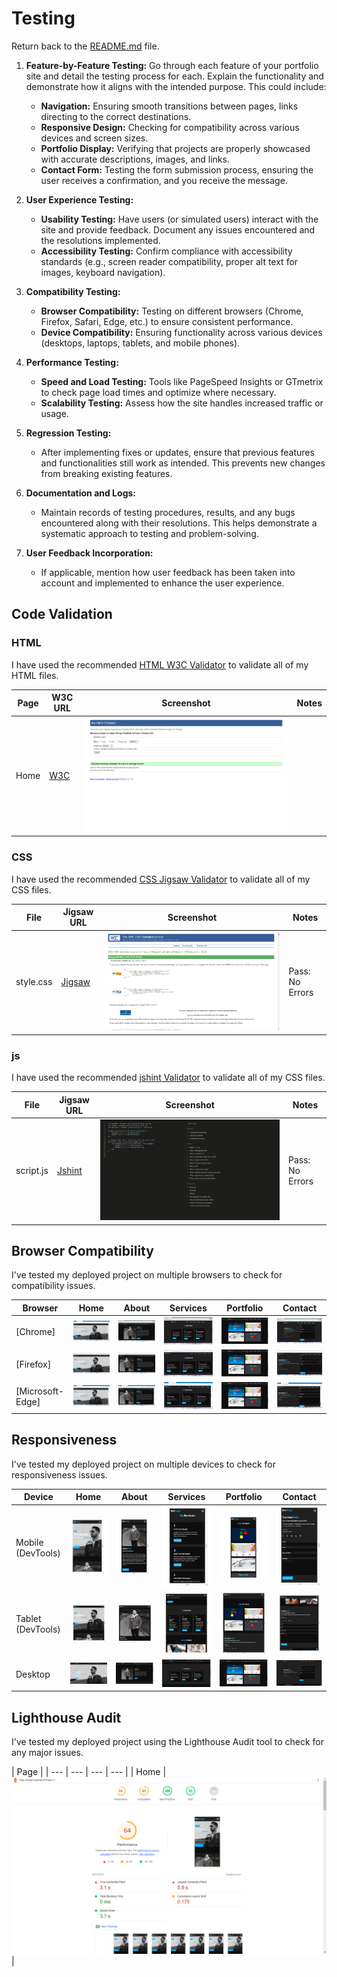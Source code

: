 # Testing

Return back to the [README.md](README.md) file.

1. **Feature-by-Feature Testing:**
   Go through each feature of your portfolio site and detail the testing process for each. Explain the functionality and demonstrate how it aligns with the intended purpose. This could include:
   - **Navigation:** Ensuring smooth transitions between pages, links directing to the correct destinations.
   - **Responsive Design:** Checking for compatibility across various devices and screen sizes.
   - **Portfolio Display:** Verifying that projects are properly showcased with accurate descriptions, images, and links.
   - **Contact Form:** Testing the form submission process, ensuring the user receives a confirmation, and you receive the message.

2. **User Experience Testing:**
   - **Usability Testing:** Have users (or simulated users) interact with the site and provide feedback. Document any issues encountered and the resolutions implemented.
   - **Accessibility Testing:** Confirm compliance with accessibility standards (e.g., screen reader compatibility, proper alt text for images, keyboard navigation).

3. **Compatibility Testing:**
   - **Browser Compatibility:** Testing on different browsers (Chrome, Firefox, Safari, Edge, etc.) to ensure consistent performance.
   - **Device Compatibility:** Ensuring functionality across various devices (desktops, laptops, tablets, and mobile phones).

4. **Performance Testing:**
   - **Speed and Load Testing:** Tools like PageSpeed Insights or GTmetrix to check page load times and optimize where necessary.
   - **Scalability Testing:** Assess how the site handles increased traffic or usage.

5. **Regression Testing:**
   - After implementing fixes or updates, ensure that previous features and functionalities still work as intended. This prevents new changes from breaking existing features.

6. **Documentation and Logs:**
   - Maintain records of testing procedures, results, and any bugs encountered along with their resolutions. This helps demonstrate a systematic approach to testing and problem-solving.

7. **User Feedback Incorporation:**
   - If applicable, mention how user feedback has been taken into account and implemented to enhance the user experience.


## Code Validation

### HTML

I have used the recommended [HTML W3C Validator](https://validator.w3.org) to validate all of my HTML files.

| Page | W3C URL | Screenshot | Notes |
| --- | --- | --- | --- |
| Home | [W3C](https://validator.w3.org/nu/?doc=https%3A%2F%2FShugu19.github.io%2FProject-1%2Findex.html) | ![screenshot](documentation/html-validation-home.png) | |


### CSS

I have used the recommended [CSS Jigsaw Validator](https://jigsaw.w3.org/css-validator) to validate all of my CSS files.

| File | Jigsaw URL | Screenshot | Notes |
| --- | --- | --- | --- |
| style.css | [Jigsaw](https://jigsaw.w3.org/css-validator/validator?uri=https%3A%2F%2FShugu19.github.io%2FProject-1) | ![screenshot](documentation/css-validation.png) | Pass: No Errors |

### js

I have used the recommended [jshint Validator](https://jshint.com/) to validate all of my CSS files.

| File | Jigsaw URL | Screenshot | Notes |
| --- | --- | --- | --- |
| script.js | [Jshint](https://jigsaw.w3.org/css-validator/validator?uri=https%3A%2F%2FShugu19.github.io%2FProject-1) | ![screenshot](documentation/js-validation.png) | Pass: No Errors |

## Browser Compatibility

I've tested my deployed project on multiple browsers to check for compatibility issues.

| Browser | Home | About | Services | Portfolio | Contact | 
| --- | --- | --- | --- | --- | --- |
| [Chrome] |![screenshot](documentation/browser-edge-home.png) | ![screenshot](documentation/browser-chrome-about.png) | ![screenshot](documentation/browser-chrome-services.png) | ![screenshot](documentation/browser-chrome-portfolio.png) |  ![screenshot](documentation/browser-chrome-contact.png) | Works as expected |
| [Firefox] | ![screenshot](documentation/browser-firefox-home.png) | ![screenshot](documentation/browser-firefox-about.png) | ![screenshot](documentation/browser-firefox-services.png) | ![screenshot](documentation/browser-firefox-portfolio.png) | ![screenshot](documentation/browser-firefox-contact.png) | Works as expected |
| [Microsoft-Edge] | ![screenshot](documentation/browser-edge-home.png) | ![screenshot](documentation/browser-edge-about.png) | ![screenshot](documentation/browser-edge-services.png) | ![screenshot](documentation/browser-edge-portfolio.png) | ![screenshot](documentation/browser-edge-contact.png) | Works as expected |
## Responsiveness

I've tested my deployed project on multiple devices to check for responsiveness issues.

| Device | Home | About | Services | Portfolio | Contact |
| --- | --- | --- | --- | --- | --- |
| Mobile (DevTools) | ![screenshot](documentation/responsive-mobile-home.png) | ![screenshot](documentation/responsive-mobile-about.png) | ![screenshot](documentation/responsive-mobile-services.png) | ![screenshot](documentation/responsive-mobile-portfolio.png) |![screenshot](documentation/responsive-mobile-contact.png) | Works as expected |
| Tablet (DevTools) | ![screenshot](documentation/responsive-tablet-home.png) | ![screenshot](documentation/responsive-tablet-about.png) | ![screenshot](documentation/responsive-tablet-services.png) | ![screenshot](documentation/responsive-tablet-portfolio.png) | ![screenshot](documentation/responsive-tablet-contact.png) | Works as expected |
| Desktop | ![screenshot](documentation/responsive-desktop-home.png) | ![screenshot](documentation/responsive-desktop-about.png) | ![screenshot](documentation/responsive-desktop-services.png) | ![screenshot](documentation/responsive-desktop-portfolio.png) | ![screenshot](documentation/responsive-desktop-contact.png) | Works as expected |


## Lighthouse Audit

I've tested my deployed project using the Lighthouse Audit tool to check for any major issues.

| Page |
| --- | --- | --- | --- |
| Home | ![screenshot](documentation/lighthouse-desktop.png) | 
